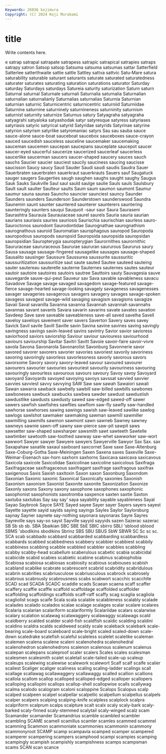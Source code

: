 ```yaml
---
Keywords: 26036 kojimura
Copyright: (C) 2024 Koji Murakami
---
```


# title

Write contents here.



e satrap satrapal satrapate
satrapess satrapic satrapical satrapies satraps satrapy satron Satsop satsop Satsuma
satsuma satsumas sattar Satterfield Satterlee satterthwaite sattie sattle Sattley sattva
sattvic Satu-Mare satura saturability saturable saturant saturants saturate saturated saturatedness
saturater saturates saturating saturation saturations saturator Saturday saturday Saturdays saturdays
Satureia saturity saturization Saturn saturn Saturnal saturnal Saturnale saturnali Saturnalia
saturnalia Saturnalian saturnalian saturnalianly Saturnalias saturnalias Saturnia Saturnian saturnian saturnic
Saturnicentric saturnicentric saturniid Saturniidae Saturnine saturnine saturninely saturnineness saturninity saturnism
saturnist saturnity saturnize Saturnus satury Satyagraha satyagraha satyagrahi satyaloka satyashodak
satyr satyresque satyress satyriases satyriasis satyric satyrical satyrid Satyridae satyrids
Satyrinae satyrine satyrion satyrism satyrlike satyromaniac satyrs Sau sau sauba
sauce sauce-alone sauce-boat sauceboat saucebox sauceboxes sauce-crayon sauced saucedish sauceless
sauceline saucemaker saucemaking sauceman saucemen saucepan saucepans sauceplate saucepot saucer
saucer-eyed saucerful saucerize saucerized saucerleaf saucerless saucerlike saucerman saucers saucer-shaped
saucery sauces sauch sauchs Saucier saucier sauciest saucily sauciness saucing
saucisse saucisson Saucy saucy Saud Sauder Saudi saudi saudis Saudra
Sauer Sauerbraten sauerbraten sauerkraut sauerkrauts Sauers sauf Saugatuck sauger saugers
Saugerties saugh saughen saughs saught saughy Saugus Sauk Sauks Saukville
Saul saul sauld saulge saulie Sauls sauls Saulsbury Sault sault
saulter Saulteur saults Saum saum saumon saumont Saumur saumur sauna
saunas Sauncho sauncier saunciest sauncy Saunder Saunders saunders Saunderson Saunderstown
saunderswood Saundra Saunemin saunt saunter sauntered saunterer saunterers sauntering saunteringly
saunters sauqui Sauquoit -saur saur Saura Sauraseni Saurashtra Saurauia Saurauiaceae
saurel saurels Sauria sauria saurian saurians sauriasis sauries sauriosis Saurischia
saurischian saurless sauro- Sauroctonos saurodont Saurodontidae Saurognathae saurognathism saurognathous sauroid
Sauromatian saurophagous sauropod Sauropoda sauropodous sauropods sauropsid Sauropsida sauropsida sauropsidan
sauropsidian Sauropterygia sauropterygian Saurornithes saurornithic Saururaceae saururaceous Saururae saururan saururous
Saururus saury Sausa sausage sausage-fingered sausagelike sausages sausage-shaped Sausalito sausinger
Saussure Saussurea saussurite saussuritic saussuritization saussuritize saut saute sauted Sautee
sauteed sauteing sauter sautereau sauterelle sauterne Sauternes sauternes sautes sauteur
sautoir sautoire sautoires sautoirs sautree Sauttoirs sauty Sauvagesia sauve sauvegarde
sauve-qui-peut Sauveur sav Sava savable savableness savacu Savadove Savage savage
savaged savagedom savage-featured savage-fierce savage-hearted savage-looking savagely savageness savagenesses savager
savageries savagerous savagers savagery savages savage-spoken savagess savagest savage-wild savaging
savagism savagisms savagize Savaii Saval savanilla Savanna savanna Savannah savannah
savannahs savannas savant savants Savara savarin savarins savate savates savation
Savdeep Save save saveable saveableness save-all saved savelha Savell saveloy
saveloys savement saver savers Saverton Savery saves savey Savick Savil
savile Savill Saville savin Savina savine savines saving savingly savingness
savings savin-leaved savins savintry Savior savior savioress saviorhood saviors saviorship
Saviour saviour saviouress saviourhood saviours saviourship Savitar Savitri Savitt Savoie
savoir-faire savoir-vivre savola Savona Savonarola Savonarolist Savonburg Savonnerie savor savored
savorer savorers savorier savories savoriest savorily savoriness savoring savoringly savorless
savorlessness savorly savorous savors savorsome Savory savory savory-leaved savour savoured
savourer savourers savourier savouries savouriest savourily savouriness savouring savouringly savourless
savourous savours savoury Savoy savoy Savoyard savoyard Savoyards savoyed savoying
savoys savssat savvied savvier savvies savviest savvy savvying SAW Saw
saw sawah Sawaiori sawali Sawan sawarra sawback sawbelly sawbill saw-billed
sawbills sawbones sawboneses sawbuck sawbucks sawbwa sawder sawdust sawdustish sawdustlike
sawdusts sawdusty sawed saw-edged sawed-off sawer sawers sawfish sawfishes sawflies
sawflom saw-fly sawfly saw-handled sawhorse sawhorses sawing sawings sawish saw-leaved
sawlike sawlog sawlogs sawlshot sawmaker sawmaking sawman sawmill sawmiller sawmilling
sawmills sawmon sawmont sawn sawneb Sawney sawney sawneys sawnie sawn-off
sawny saw-pierce saw-pit sawpit saws sawsetter saw-shaped sawsharper sawsmith sawt
sawteeth Sawtelle sawtimber sawtooth saw-toothed sawway saw-whet sawworker saw-wort sawwort
Sawyer sawyer Sawyere sawyers Sawyerville Sawyor Sax Sax. sax Saxapahaw
saxatile saxaul saxboard saxcornet Saxe saxe Saxe-Altenburg Saxe-Coburg-Gotha Saxe-Meiningen Saxen
Saxena saxes Saxeville Saxe-Weimar-Eisenach sax-horn saxhorn saxhorns Saxicava saxicava saxicavous
Saxicola saxicole Saxicolidae Saxicolinae saxicoline saxicolous Saxifraga Saxifragaceae saxifragaceous saxifragant
saxifrage saxifragous saxifrax saxigenous Saxis Saxish saxitoxin Saxon saxon Saxonburg
Saxondom Saxonian Saxonic saxonic Saxonical Saxonically saxonies Saxonish Saxonism saxonism
Saxonist Saxonite saxonite Saxonization Saxonize Saxonly saxons Saxony saxony saxophone
saxophones saxophonic saxophonist saxophonists saxotromba saxpence saxten saxtie Saxton saxtuba
saxtubas Say say say' saya sayability sayable sayableness Sayal Sayao
Saybrook Sayce SAYE Sayed sayee Sayer sayer Sayers sayers sayest
Sayette sayette sayid sayids saying sayings Sayles Saylor Saylorsburg saynay
Sayner saynete say-nothing sayonara sayonaras Sayre Sayres Sayreville says say-so
sayst Sayville sayyid sayyids sazen Sazerac sazerac SB Sb sb
sb. SBA Sbaikian SBC SBE SbE SBIC sbirro SBLI 'sblood
sblood SBMS 'sbodikins sbodikins Sbrinz SBS SBU SBUS SbW SBWR
SC Sc sc sc. SCA scab scabbado scabbard scabbarded scabbarding
scabbardless scabbards scabbed scabbedness scabbery scabbier scabbiest scabbily scabbiness scabbing
scabble scabbled scabbler scabbles scabbling scabby scabby-head scabellum scaberulous scabetic
scabia scabicidal scabicide scabid scabies scabietic scabine scabinus scabiophobia Scabiosa
scabiosa scabiosas scabiosity scabious scabiouses scabish scabland scablike scabrate scabrescent
scabrid scabridity scabridulous scabrin scabrities scabriusculose scabriusculous scabrock scabrosely scabrous
scabrously scabrousness scabs scabwort scacchic scacchite SCAD scad SCADA SCADC
scaddle scads Scaean scaena scaff scaffer scaffery scaffie scaffle scaffold
scaffoldage scaffolded scaffolder scaffolding scaffoldings scaffolds scaff-raff scaffy scag scaglia
scagliola scagliolist scags scaife Scala scala scalable scalableness scalably scalade
scalades scalado scalados scalae scalage scalages scalar scalare scalares Scalaria
scalarian scalariform scalariformly Scalariidae scalars scalarwise scalary scalation scalawag scalawaggery
scalawaggy scalawags scald scaldberry scalded scalder scald-fish scaldfish scaldic scalding
scaldini scaldino scaldra scalds scaldweed scaldy scale scaleback scalebark scale-bearing
scale-board scaleboard scale-bright scaled scaled-down scale-down scaledrake scalefish scaleful scaleless
scalelet scalelike scaleman scalemen scalena scalene scaleni scalenohedra scalenohedral scalenohedron
scalenohedrons scalenon scalenous scalenum scalenus scalepan scalepans scaleproof scaler scalers
Scales scales scalesman scalesmen scalesmith scalet scaletail scale-tailed scale-up scaleup
scaleups scalewing scalewise scalework scalewort Scalf scalf scalfe scalier scaliest
Scaliger scaliger scaliness scaling scaling-ladder scalings scall scallage scallawag scallawaggery
scallawaggy scalled scallion scallions scallola scallom scallop scalloped scalloped-edged scalloper
scallopers scalloping scallopini scallops scallop-shell scallopwise scalls scallywag scalma scalodo
scalogram scaloni scaloppine Scalops Scalopus scalp scalped scalpeen scalpel scalpellar
scalpellic scalpellum scalpellus scalpels scalper scalpers scalping scalping-knife scalpless scalplock
scalpra scalpriform scalprum scalps scalpture scalt scalx scaly scaly-bark scaly-barked
scaly-finned scaly-stemmed scalytail scaly-winged scalz scam Scamander scamander Scamandrius scamble
scambled scambler scambling SCAME scamell scamillus scamler scamles scammed scammel
scamming Scammon scammoniate scammonies scammonin scammony scammonyroot SCAMP scamp scampavia
scamped scamper scampered scamperer scampering scampers scamphood scampi scampies scamping
scampingly scampish scampishly scampishness scamps scampsman scams SCAN scan scance
